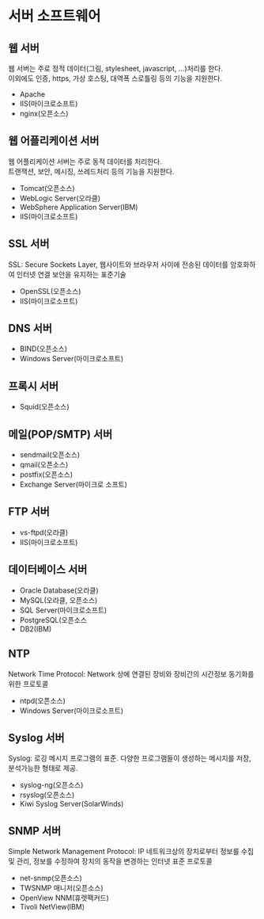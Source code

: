 # 서버 소프트웨어

## 웹 서버

웹 서버는 주로 정적 데이터(그림, stylesheet, javascript, ...)처리를 한다.  
이외에도 인증, https, 가상 호스팅, 대역폭 스로틀링 등의 기능을 지원한다.

- Apache
- IIS(마이크로소프트)
- nginx(오픈소스)

## 웹 어플리케이션 서버

웹 어플리케이션 서버는 주로 동적 데이터를 처리한다.  
트랜잭션, 보안, 메시징, 쓰레드처리 등의 기능을 지원한다.

- Tomcat(오픈소스)
- WebLogic Server(오라클)
- WebSphere Application Server(IBM)
- IIS(마이크로소프트)

## SSL 서버

SSL: Secure Sockets Layer, 웹사이트와 브라우저 사이에 전송된 데이터를 암호화하여 인터넷 연결 보안을 유지하는 표준기술

- OpenSSL(오픈소스)
- IIS(마이크로소프트)

## DNS 서버

- BIND(오픈소스)
- Windows Server(마이크로소프트)

## 프록시 서버

- Squid(오픈소스)

## 메일(POP/SMTP) 서버

- sendmail(오픈소스)
- qmail(오픈소스)
- postfix(오픈소스)
- Exchange Server(마이크로 소프트)

## FTP 서버

- vs-ftpd(오라클)
- IIS(마이크로소프트)

## 데이터베이스 서버

- Oracle Database(오라클)
- MySQL(오라클, 오픈소스)
- SQL Server(마이크로소프트)
- PostgreSQL(오픈소스
- DB2(IBM)

## NTP

Network Time Protocol: Network 상에 연결된 장비와 장비간의 시간정보 동기화를 위한 프로토콜

- ntpd(오픈소스)
- Windows Server(마이크로소프트)

## Syslog 서버

Syslog: 로깅 메시지 프로그램의 표준. 다양한 프로그램들이 생성하는 메시지를 저장, 분석가능한 형태로 제공.

- syslog-ng(오픈소스)
- rsyslog(오픈소스)
- Kiwi Syslog Server(SolarWinds)

## SNMP 서버

Simple Network Management Protocol: IP 네트워크상의 장치로부터 정보를 수집 및 관리, 정보를 수정하여 장치의 동작을 변경하는 인터넷 표준 프로토콜

- net-snmp(오픈소스)
- TWSNMP 매니저(오픈소스)
- OpenView NNM(휴렛팩커드)
- Tivoli NetView(IBM)
